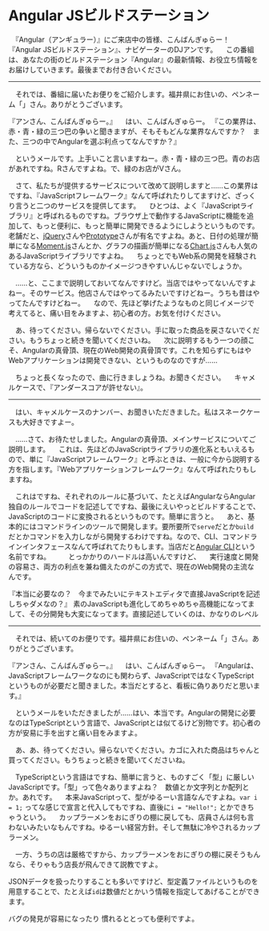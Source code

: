 # Angular JSビルドステーション

　『Angular（アンギュラー）』にご来店中の皆様、こんばんぎゅらー！　『Angular JSビルドステーション』、ナビゲーターのDJアンです。
　この番組は、あなたの街のビルドステーション『Angular』の最新情報、お役立ち情報をお届けしていきます。最後までお付き合いください。

----

　それでは、番組に届いたお便りをご紹介します。福井県にお住いの、ペンネーム「」さん。ありがとうございます。

『アンさん、こんばんぎゅらー。』
　はい、こんばんぎゅらー。
『この業界は、赤・青・緑の三つ巴の争いと聞きますが、そもそもどんな業界なんですか？　また、三つの中でAngularを選ぶ利点ってなんですか？』

　というメールです。上手いこと言いますねー。赤・青・緑の三つ巴。青のお店があれですね。Rさんですよね。で、緑のお店がVさん。

　さて、私たちが提供するサービスについて改めて説明しますと……この業界はですね、『JavaScriptフレームワーク』なんて呼ばれたりしてますけど、ざっくり言うと二つのサービスを提供してます。
　ひとつは、よく『JavaScriptライブラリ』と呼ばれるものですね。ブラウザ上で動作するJavaScriptに機能を追加して、もっと便利に、もっと簡単に開発できるようにしようというものです。老舗だと、[jQuery](https://jquery.com/)さんや[Prototype](http://prototypejs.org/)さんが有名ですよね。あと、日付の処理が簡単になる[Moment.js](https://momentjs.com/)さんとか、グラフの描画が簡単になる[Chart.js](https://www.chartjs.org/)さんも人気のあるJavaScriptライブラリですよね。
　ちょっとでもWeb系の開発を経験されている方なら、どういうものかイメージつきやすいんじゃないでしょうか。

　……と、ここまで説明しておいてなんですけど。当店ではやってないんですよねー。そのサービス。他店さんではやってるみたいですけどねー。うちも昔はやってたんですけどねー。
　なので、先ほど挙げたようなものと同じイメージで考えてると、痛い目をみますよ、初心者の方。お気を付けください。

　あ、待ってください。帰らないでください。手に取った商品を戻さないでください。もうちょっと続きを聞いてくださいね。
　次に説明するもう一つの顔こそ、Angularの真骨頂、現在のWeb開発の真骨頂です。これを知らずにもはやWebアプリケーションは開発できない、というものなのですが……

　ちょっと長くなったので、曲に行きましょうね。お聞きください。
　キャメルケースで、『アンダースコアが許せない』。

----

　はい、キャメルケースのナンバー、お聞きいただきました。私はスネークケースも大好きですよー。

　……さて、お待たせしました。Angularの真骨頂、メインサービスについてご説明します。
　これは、先ほどのJavaScriptライブラリの進化系ともいえるもので、単に『JavaScriptフレームワーク』と呼ぶときは、一般に今から説明する方を指します。『Webアプリケーションフレームワーク』なんて呼ばれたりもしますね。

　これはですね、それぞれのルールに基づいて、たとえばAngularならAngular独自のルールでコードを記述してですね、最後にえいやっとビルドすることで、JavaScriptのコードに変換されるというものです。簡単に言うと。
　あと、基本的にはコマンドラインのツールで開発します。要所要所で`serve`だとか`build`だとかコマンドを入力しながら開発するわけですね。なので、CLI、コマンドラインインタフェースなんて呼ばれてたりもします。当店だと[Angular CLI](https://cli.angular.io/)という名前ですね。
　
　とっかかりのハードルは高いんですけど、
　実行速度と開発の容易さ、両方の利点を兼ね備えたのがこの方式で、現在のWeb開発の主流なんです。

『本当に必要なの？　今までみたいにテキストエディタで直接JavaScriptを記述しちゃダメなの？』
素のJavaScriptも進化してめちゃめちゃ高機能になってまして、その分開発も大変になってます。直接記述していくのは、かなりのレベル

----

　それでは、続いてのお便りです。福井県にお住いの、ペンネーム「」さん。ありがとうございます。

『アンさん、こんばんぎゅらー。』
　はい、こんばんぎゅらー。
『Angularは、JavaScriptフレームワークなのにも関わらず、JavaScriptではなくTypeScriptというものが必要だと聞きました。本当だとすると、看板に偽りありだと思います。』

　というメールをいただきましたが……はい、本当です。Angularの開発に必要なのはTypeScriptという言語で、JavaScriptとは似てるけど別物です。初心者の方が安易に手を出すと痛い目をみますよ。

　あ、あ、待ってください。帰らないでください。カゴに入れた商品はちゃんと買ってください。もうちょっと続きを聞いてくださいね。

　TypeScriptという言語はですね、簡単に言うと、ものすごく「型」に厳しいJavaScriptです。「型」って色々ありますよね？　数値とか文字列とか配列とか。あれです。
　本来JavaScriptって、型がゆるーい言語なんですよね。`var i = 1;` ってな感じで宣言と代入してもですね、直後に`i = "Hello!";` とかできちゃうという。
　カップラーメンをおにぎりの棚に戻しても、店員さんは何も言わないみたいなもんですね。ゆるーい経営方針。そして無駄に冷やされるカップラーメン。

　一方、うちの店は厳格ですから、カップラーメンをおにぎりの棚に戻そうもんなら、そりゃもう店長が飛んできて説教ですよ。

JSONデータを扱ったりすることも多いですけど、型定義ファイルというものを用意することで、たとえば`id`は数値だとかいう情報を指定してあげることができます。

バグの発見が容易になったり
慣れるととっても便利ですよ。
<!--stackedit_data:
eyJoaXN0b3J5IjpbMTMxMjg0MTE5MywtNjc4MzU0MjQzLDkyOD
IwMzc0NywtNTU4NzAwMjE2LDE2NzE0NDY3MDIsLTI3MjIyMzY4
NiwtMTI3MjMwMTg4NSwtOTE3NTUzMzk2LC0xNTkwNDQzODM3XX
0=
-->
